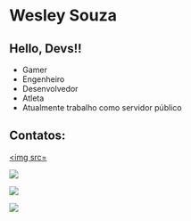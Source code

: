 # Wesley Souza
## Hello, Devs!!


- Gamer 
- Engenheiro
- Desenvolvedor
- Atleta
-  Atualmente trabalho como servidor público



## Contatos:

<div>

<a href = "wesleysouza_eng@hotmail.com"><img src=<link rel="stylesheet" href="https://fonts.googleapis.com/css2?family=Material+Symbols+Outlined:opsz,wght,FILL,GRAD@48,400,0,0"></a>

<a href="https://instagram.com/seu-usuário-instagram-aqui" target="_blank"><img src="https://img.shields.io/badge/-Instagram-%23E4405F?style=for-the-badge&logo=instagram&logoColor=white" target="_blank"></a>

<a href="https://www.linkedin.com/in/seu-usuário-linkedln-aqui" target="_blank"><img src="https://img.shields.io/badge/-LinkedIn-%230077B5?style=for-the-badge&logo=linkedin&logoColor=white" target="_blank"></a>   
</div>

<a href="https://wesouza.herokuapp.com/" target="_blank"><img src="https://fonts.googleapis.com/css2?family=Material+Symbols+Outlined:opsz,wght,FILL,GRAD@48,400,0,0" target="_blank"></a>   
</div>
